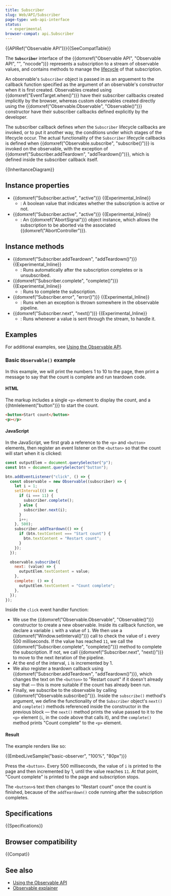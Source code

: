 ```yaml
---
title: Subscriber
slug: Web/API/Subscriber
page-type: web-api-interface
status:
  - experimental
browser-compat: api.Subscriber
---
```


{{APIRef("Observable API")}}{{SeeCompatTable}}

The **`Subscriber`** interface of the {{domxref("Observable API", "Observable API", "", "nocode")}} represents a subscription to a stream of observable values, and contains methods to manage the [lifecycle](/en-US/docs/Web/API/Observable_API/Using#the_observable_lifecycle) of that subscription.

An observable's `Subscriber` object is passed in as an arguement to the callback function specified as the argument of an observable's constructor when it is first created. Observables created using {{domxref("EventTarget.when()")}} have their subscriber callbacks created implicitly by the browser, whereas custom observables created directly using the {{domxref("Observable.Observable", "Observable()")}} constructor have their subscriber callbacks defined explicitly by the developer.

The subscriber callback defines _when_ the `Subscriber` lifecycle callbacks are invoked, or to put it another way, the conditions under which stages of the lifecycle occur. The actual functionality of the `Subscriber` lifecycle callbacks is defined when {{domxref("Observable.subscribe", "subscribe()")}} is invoked on the observable, with the exception of {{domxref("Subscriber.addTeardown", "addTeardown()")}}, which is defined inside the subscriber callback itself.

{{InheritanceDiagram}}

## Instance properties

- {{domxref("Subscriber.active", "active")}} {{Experimental_Inline}}
  - : A boolean value that indicates whether the subscription is active or not.
- {{domxref("Subscriber.active", "active")}} {{Experimental_Inline}}
  - : An {{domxref("AbortSignal")}} object instance, which allows the subscription to be aborted via the associated {{domxref("AbortController")}}.

## Instance methods

- {{domxref("Subscriber.addTeardown", "addTeardown()")}} {{Experimental_Inline}}
  - : Runs automatically after the subscription completes or is unsubscribed.
- {{domxref("Subscriber.complete", "complete()")}} {{Experimental_Inline}}
  - : Runs to complete the subscription.
- {{domxref("Subscriber.error", "error()")}} {{Experimental_Inline}}
  - : Runs when an exception is thrown somewhere in the observable pipeline.
- {{domxref("Subscriber.next", "next()")}} {{Experimental_Inline}}
  - : Runs whenever a value is sent through the stream, to handle it.

## Examples

For additional examples, see [Using the Observable API](/en-US/docs/Web/API/Observable_API/Using).

### Basic `Observable()` example

In this example, we will print the numbers 1 to 10 to the page, then print a message to say that the count is complete and run teardown code.

#### HTML

The markup includes a single `<p>` element to display the count, and a {{htmlelement("button")}} to start the count.

```html live-sample___basic-observer
<button>Start count</button>
<p></p>
```

#### JavaScript

In the JavaScript, we first grab a reference to the `<p>` and `<button>` elements, then register an event listener on the `<button>` so that the count will start when it is clicked:

```js live-sample___basic-observer
const outputElem = document.querySelector("p");
const btn = document.querySelector("button");

btn.addEventListener("click", () => {
  const observable = new Observable((subscriber) => {
    let i = 1;
    setInterval(() => {
      if (i === 11) {
        subscriber.complete();
      } else {
        subscriber.next(i);
      }
      i++;
    }, 500);
    subscriber.addTeardown(() => {
      if (btn.textContent === "Start count") {
        btn.textContent = "Restart count";
      }
    });
  });

  observable.subscribe({
    next: (value) => {
      outputElem.textContent = value;
    },
    complete: () => {
      outputElem.textContent = "Count complete";
    },
  });
});
```

Inside the `click` event handler function:

- We use the {{domxref("Observable.Observable", "Observable()")}} constructor to create a new observable. Inside its callback function, we declare a variable `i` with a value of `1`. We then use a {{domxref("Window.setInterval()")}} call to check the value of `i` every 500 milliseconds. If the value has reached `11`, we call the {{domxref("Subscriber.complete", "complete()")}} method to complete the subscription. If not, we call {{domxref("Subscriber.next", "next()")}} to move to the next iteration of the pipeline.
- At the end of the interval, `i` is incremented by 1.
- We also register a teardown callback using {{domxref("Subscriber.addTeardown", "addTeardown()")}}, which changes the text on the `<button>` to "Restart count" if it doesn't already say that — this is more suitable if the count has already been run.
- Finally, we subscribe to the observable by calling {{domxref("Observable.subscribe()")}}. Inside the `subscribe()` method's argument, we define the functionality of the `Subscriber` object's `next()` and `complete()` methods referenced inside the constructor in the previous block — the `next()` method prints the value passed to it to the `<p>` element (`i`, in the code above that calls it), and the `complete()` method prints "Count complete" to the `<p>` element.

#### Result

The example renders like so:

{{EmbedLiveSample("basic-observer", "100%", "80px")}}

Press the `<button>`. Every 500 milliseconds, the value of `i` is printed to the page and then incremented by 1, until the value reaches `11`. At that point, "Count complete" is printed to the page and subscription stops.

The `<button>`s text then changes to "Restart count" once the count is finished, because of the `addTeardown()` code running after the subscription completes.

## Specifications

{{Specifications}}

## Browser compatibility

{{Compat}}

## See also

- [Using the Observable API](/en-US/docs/Web/API/Observable_API/Using)
- [Observable explainer](https://github.com/WICG/observable/blob/master/README.md)
